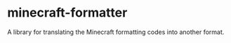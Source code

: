 # minecraft-formatter
A library for translating the Minecraft formatting codes into another format. 
